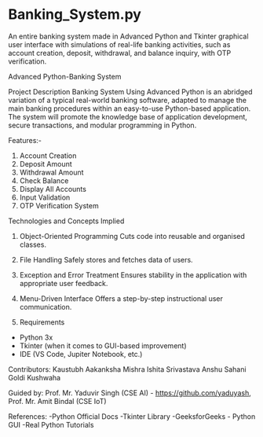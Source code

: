 # Banking_System.py
An entire banking system made in Advanced Python and Tkinter graphical user interface with simulations of real-life banking activities, such as account creation, deposit, withdrawal, and balance inquiry, with OTP verification.

Advanced Python-Banking System

Project Description
Banking System Using Advanced Python is an abridged variation of a typical real-world banking software, adapted to manage the main banking procedures within an easy-to-use Python-based application. The system will promote the knowledge base of application development, secure transactions, and modular programming in Python.

Features:-
1. Account Creation
2. Deposit Amount
3. Withdrawal Amount
4. Check Balance
5. Display All Accounts
6. Input Validation
7. OTP Verification System


Technologies and Concepts Implied
1. Object-Oriented Programming
Cuts code into reusable and organised classes.

2. File Handling
Safely stores and fetches data of users.

3. Exception and Error Treatment
Ensures stability in the application with appropriate user feedback.

4. Menu-Driven Interface
Offers a step-by-step instructional user communication.

5. Requirements
- Python 3x
- Tkinter (when it comes to GUI-based improvement)
- IDE (VS Code, Jupiter Notebook, etc.)

Contributors:
Kaustubh
Aakanksha Mishra
Ishita Srivastava
Anshu Sahani
Goldi Kushwaha

Guided by:
Prof. Mr. Yaduvir Singh (CSE AI) - https://github.com/yaduyash, 
Prof. Mr. Amit Bindal (CSE IoT)

References:
-Python Official Docs
-Tkinter Library
-GeeksforGeeks - Python GUI
-Real Python Tutorials

